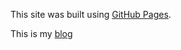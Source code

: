 This site was built using [GitHub Pages](https://pages.github.com/).

This is my [blog](https://zbshaw93.github.io/blog.md)
